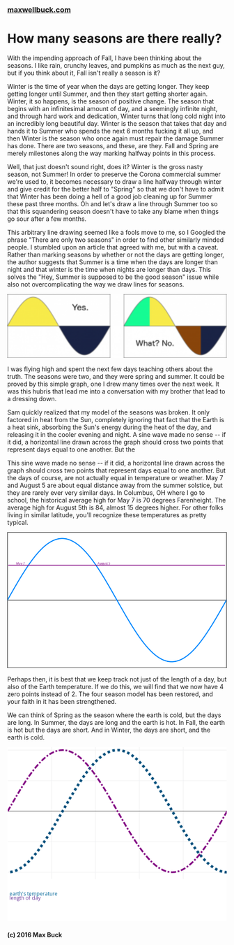 ### [maxwellbuck.com](index.html)




# How many seasons are there really?

With the impending approach of Fall, I have been thinking about the seasons.  I like rain, crunchy leaves, and pumpkins as much as the next guy, but if you think about it, Fall isn't really a season is it?

Winter is the time of year when the days are getting longer.  They keep getting longer until Summer, and then they start getting shorter again. Winter, it so happens, is the season of positive change. The season that begins with an infinitesimal amount of day, and a seemingly infinite night, and through hard work and dedication, Winter turns that long cold night into an incredibly long beautiful day.  Winter is the season that takes that day and hands it to Summer who spends the next 6 months fucking it all up,  and then Winter is the season who once again must repair the damage Summer has done.  There are two seasons, and these, are they.  Fall and Spring are merely milestones along the way marking halfway points in this process.

Well, that just doesn't sound right, does it? Winter is the gross nasty season, not Summer! In order to preserve the Corona commercial summer we're used to, it becomes necessary to draw a line halfway through winter and give credit for the better half to "Spring" so that we don't have to admit that Winter has been doing a hell of a good job cleaning up for Summer these past three months. Oh and let's draw a line through Summer too so that this squandering season doesn't have to take any blame when things go sour after a few months.

This arbitrary line drawing seemed like a fools move to me, so I Googled the phrase "There are only two seasons" in order to find other similarly minded people.  I stumbled upon an article that agreed with me, but with a caveat.  Rather than marking seasons by whether or not the days are getting longer, the author suggests that Summer is a time when the days are longer than night and that winter is the time when nights are longer than days.  This solves the "Hey, Summer is supposed to be the good season" issue while also not overcomplicating the way we draw lines for seasons.

<p align="center"><img src="../images/seasons.png" width="600"></p>

I was flying high and spent the next few days teaching others about the truth.  The seasons were two, and they were spring and summer.  It could be proved by this simple graph, one I drew many times over the next week.  It was this hubris that lead me into a conversation with my brother that lead to a dressing down.

Sam quickly realized that my model of the seasons was broken.  It only factored in heat from the Sun, completely ignoring that fact that the Earth is a heat sink, absorbing the Sun's energy during the heat of the day, and releasing it in the cooler evening and night.  A sine wave made no sense -- if it did, a horizontal line drawn across the graph should cross two points that represent days equal to one another.  But the

This sine wave made no sense -- if it did, a horizontal line drawn across the graph should cross two points that represent days equal to one another.  But the days of course, are not actually equal in temperature or weather. May 7 and August 5 are about equal distance away from the summer solstice, but they are rarely ever very similar days.   In Columbus, OH where I go to school, the historical average high for May 7 is 70 degrees Farenheight. The average high for August 5th is 84, almost 15 degrees higher.  For other folks living in similar latitude, you'll recognize these temperatures as pretty typical.

<p align="center"><img src="../images/this-aint-right.gif"></p>

Perhaps then, it is best that we keep track not just of the length of a day, but also of the Earth temperature.  If we do this, we will find that we now have 4 zero points instead of 2.  The four season model has been restored, and your faith in it has been strengthened.

We can think of Spring as the season where the earth is cold, but the days are long.  In Summer, the days are long and the earth is hot.  In Fall, the earth is hot but the days are short.  And in Winter, the days are short, and the earth is cold.

<p align="center"><img src="../images/there-we-go.gif"></p>






#### (c) 2016 Max Buck